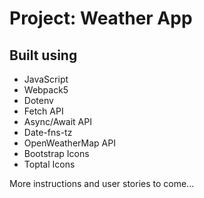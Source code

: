 # Project: Weather App

## Built using

- JavaScript
- Webpack5
- Dotenv
- Fetch API
- Async/Await API
- Date-fns-tz
- OpenWeatherMap API
- Bootstrap Icons
- Toptal Icons

More instructions and user stories to come...
